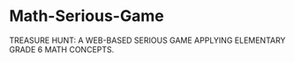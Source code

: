 # Math-Serious-Game
TREASURE HUNT: A WEB-BASED SERIOUS GAME APPLYING ELEMENTARY GRADE 6 MATH CONCEPTS. 
